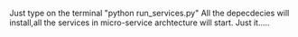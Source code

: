 Just type on the terminal "python run_services.py"
All the depecdecies will install,all the services in micro-service archtecture will start.
Just it.....
